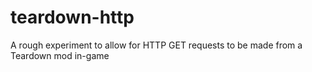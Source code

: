 # teardown-http
A rough experiment to allow for HTTP GET requests to be made from a Teardown mod in-game
